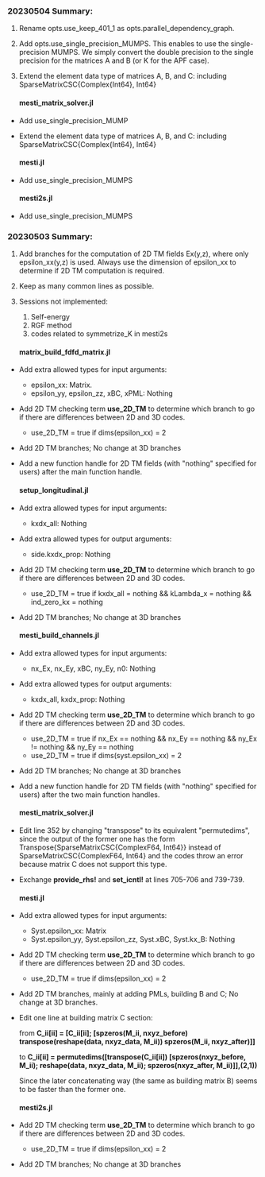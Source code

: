 ### 20230504 Summary:

1. Rename opts.use_keep_401_1 as opts.parallel_dependency_graph.

2. Add opts.use_single_precision_MUMPS. This enables to use the single-precision MUMPS. We simply convert the double precision to the single precision for the matrices A and B (or K for the APF case).

3. Extend the element data type of matrices A, B, and C: including SparseMatrixCSC{Complex{Int64}, Int64}

   #### mesti_matrix_solver.jl

* Add use_single_precision_MUMP

* Extend the element data type of matrices A, B, and C: including SparseMatrixCSC{Complex{Int64}, Int64}

  #### mesti.jl

* Add use_single_precision_MUMPS

  #### mesti2s.jl

* Add use_single_precision_MUMPS


### 20230503 Summary:

1. Add branches for the computation of 2D TM fields Ex(y,z), where only epsilon_xx(y,z) is used. Always use the dimension of epsilon_xx to determine if  2D TM computation is required.
2. Keep as many common lines as possible.
3. Sessions not implemented:
   1. Self-energy
   2. RGF method
   3. codes related to symmetrize_K in mesti2s
   
   #### matrix_build_fdfd_matrix.jl

* Add extra allowed types for input arguments:
  * epsilon_xx: Matrix.
  * epsilon_yy, epsilon_zz, xBC, xPML: Nothing
* Add 2D TM checking term **use_2D_TM** to determine which branch to go if there are differences between 2D and 3D codes.
  
  * use_2D_TM = true if dims(epsilon_xx) = 2
* Add 2D TM branches; No change at 3D branches
* Add a new function handle for 2D TM fields (with "nothing" specified for users) after the main function handle.

  #### setup_longitudinal.jl

* Add extra allowed types for input arguments:

  - kxdx_all: Nothing
* Add extra allowed types for output arguments:

  - side.kxdx_prop: Nothing
* Add 2D TM checking term **use_2D_TM** to determine which branch to go if there are differences between 2D and 3D codes.

  - use_2D_TM = true if kxdx_all = nothing && kLambda_x = nothing && ind_zero_kx = nothing
* Add 2D TM branches; No change at 3D branches

  #### mesti_build_channels.jl

* Add extra allowed types for input arguments:

  * nx_Ex, nx_Ey, xBC, ny_Ey, n0: Nothing
* Add extra allowed types for output arguments:

  * kxdx_all, kxdx_prop: Nothing
* Add 2D TM checking term **use_2D_TM** to determine which branch to go if there are differences between 2D and 3D codes.
  * use_2D_TM = true if nx_Ex == nothing && nx_Ey == nothing && ny_Ex != nothing && ny_Ey == nothing
  * use_2D_TM = true if dims(syst.epsilon_xx) = 2
* Add 2D TM branches; No change at 3D branches
* Add a new function handle for 2D TM fields (with "nothing" specified for users) after the two main function handles.

  #### mesti_matrix_solver.jl

* Edit line 352 by changing "transpose" to its equivalent "permutedims", since the output of the former one has the form Transpose{SparseMatrixCSC{ComplexF64, Int64}} instead of SparseMatrixCSC{ComplexF64, Int64} and the codes throw an error because matrix C does not support this type.
* Exchange **provide_rhs!** and **set_icntl!** at lines 705-706 and 739-739.

  #### mesti.jl

* Add extra allowed types for input arguments:

  * Syst.epsilon_xx: Matrix
  * Syst.epsilon_yy, Syst.epsilon_zz, Syst.xBC, Syst.kx_B: Nothing

* Add 2D TM checking term **use_2D_TM** to determine which branch to go if there are differences between 2D and 3D codes.

  * use_2D_TM = true if dims(epsilon_xx) = 2

* Add 2D TM branches, mainly at adding PMLs, building B and C; No change at 3D branches.

* Edit one line at building matrix C section: 

  from **C_ii[ii] = [C_ii[ii]; [spzeros(M_ii, nxyz_before) transpose(reshape(data, nxyz_data, M_ii)) spzeros(M_ii, nxyz_after)]]**

  to **C_ii[ii] = permutedims([transpose(C_ii[ii]) [spzeros(nxyz_before, M_ii); reshape(data, nxyz_data, M_ii); spzeros(nxyz_after, M_ii)]],(2,1))**

  Since the later concatenating way (the same as building matrix B) seems to be faster than the former one.

  #### mesti2s.jl

* Add 2D TM checking term **use_2D_TM** to determine which branch to go if there are differences between 2D and 3D codes.

  * use_2D_TM = true if dims(epsilon_xx) = 2
* Add 2D TM branches; No change at 3D branches